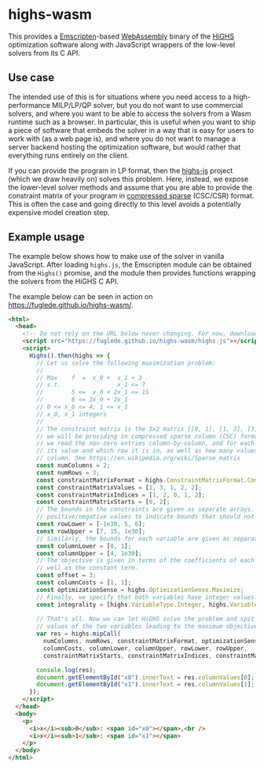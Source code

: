 # highs-wasm

This provides a [Emscripten](https://emscripten.org)-based [WebAssembly](https://webassembly.org/) binary of the [HiGHS](https://highs.dev) optimization software
along with JavaScript wrappers of the low-level solvers from its C API.

## Use case

The intended use of this is for situations where you need access to a high-performance MILP/LP/QP solver, but you do not want to use commercial
solvers, and where you want to be able to access the solvers from a Wasm runtime such as a browser. In particular, this is useful when you want
to ship a piece of software that embeds the solver in a way that is easy for users to work with (as a web page is), and where you do not want
to manage a server backend hosting the optimization software, but would rather that everything runs entirely on the client.

If you can provide the program in LP format, then the [highs-js](https://github.com/lovasoa/highs-js) project (which we draw heavily on) solves
this problem. Here, instead, we expose the lower-level solver methods and assume that you are able to provide the constraint matrix of your
program in [compressed sparse](https://en.wikipedia.org/wiki/Sparse_matrix) (CSC/CSR) format. This is often the case and going directly to
this level avoids a potentially expensive model creation step.

## Example usage

The example below shows how to make use of the solver in vanilla JavaScript. After loading `highs.js`, the Emscripten module can be obtained
from the `Highs()` promise, and the module then provides functions wrapping the solvers from the HiGHS C API.

The example below can be seen in action on https://fuglede.github.io/highs-wasm/.

```html
<html>
  <head>
    <!-- Do not rely on the URL below never changing. For now, download highs.js and highs.wasm. -->
    <script src="https://fuglede.github.io/highs-wasm/highs.js"></script>
    <script>
      Highs().then(highs => {
        // Let us solve the following maximization problem:
        //
        // Max    f  =  x_0 +  x_1 + 3
        // s.t.                x_1 <= 7
        //        5 <=  x_0 + 2x_1 <= 15
        //        6 <= 3x_0 + 2x_1
        // 0 <= x_0 <= 4; 1 <= x_1
        // x_0, x_1 integers
        //
        // The constraint matrix is the 3x2 matrix [[0, 1], [1, 2], [3, 2]] which
        // we will be providing in compressed sparse column (CSC) format; that is,
        // we read the non-zero entries column-by-column, and for each entry note
        // its value and which row it is in, as well as how many values are in each
        // column. See https://en.wikipedia.org/wiki/Sparse_matrix
        const numColumns = 2;
        const numRows = 3;
        const constraintMatrixFormat = highs.ConstraintMatrixFormat.CompressedSparseColumn;
        const constraintMatrixValues = [1, 3, 1, 2, 2];
        const constraintMatrixIndices = [1, 2, 0, 1, 2];
        const constraintMatrixStarts = [0, 2];
        // The bounds in the constraints are given as separate arrays. We use large
        // positive/negative values to indicate bounds that should not be included.
        const rowLower = [-1e30, 5, 6];
        const rowUpper = [7, 15, 1e30];
        // Similarly, the bounds for each variable are given as separate arrays.
        const columnLower = [0, 1];
        const columnUpper = [4, 1e30];
        // The objective is given in terms of the coefficients of each variable, as
        // well as the constant term.
        const offset = 3;
        const columnCosts = [1, 1];
        const optimizationSense = highs.OptimizationSense.Maximize;
        // Finally, we specify that both variables have integer values.
        const integrality = [highs.VariableType.Integer, highs.VariableType.Integer];
  
        // That's all. Now we can let HiGHS solve the problem and spit out the
        // values of the two variables leading to the maximum objective value.
        var res = highs.mipCall(
          numColumns, numRows, constraintMatrixFormat, optimizationSense, offset,
          columnCosts, columnLower, columnUpper, rowLower, rowUpper,
          constraintMatrixStarts, constraintMatrixIndices, constraintMatrixValues, integrality);

        console.log(res);
        document.getElementById("x0").innerText = res.columnValues[0];
        document.getElementById("x1").innerText = res.columnValues[1];
      });
    </script>
  </head>
  <body>
    <p>
      <i>x</i><sub>0</sub>: <span id="x0"></span>,<br />
      <i>x</i><sub>1</sub>: <span id="x1"></span>
    </p>
  </body>
</html>
```
